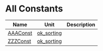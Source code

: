 # All Constants


| Name | Unit | Description |
|---|---|---|
| [AAAConst](ok_sorting.md#AAAConst) | [ok_sorting](ok_sorting.md) |   |
| [ZZZConst](ok_sorting.md#ZZZConst) | [ok_sorting](ok_sorting.md) |   |
